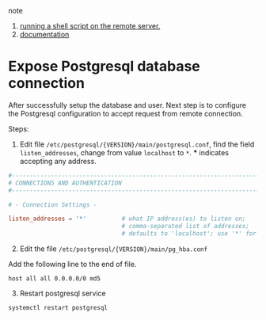 note

1. [running a shell script on the remote server.](https://stackoverflow.com/questions/21160776/how-to-execute-a-shell-script-on-a-remote-server-using-ansible)
2. [documentation](https://docs.ansible.com/ansible/latest/collections/ansible/builtin/script_module.html#examples)


# Expose Postgresql database connection

After successfully setup the database and user. Next step is to configure the Postgresql configuration to accept request from remote connection.

Steps:

1. Edit file `/etc/postgresql/{VERSION}/main/postgresql.conf`, find the field `listen_addresses`, change from value `localhost` to `*`. **\*** indicates accepting any address.

```conf
#------------------------------------------------------------------------------
# CONNECTIONS AND AUTHENTICATION
#------------------------------------------------------------------------------

# - Connection Settings -

listen_addresses = '*'          # what IP address(es) to listen on;
                                # comma-separated list of addresses;
                                # defaults to 'localhost'; use '*' for all
```

2. Edit the file `/etc/postgresql/{VERSION}/main/pg_hba.conf`

Add the following line to the end of file.

```
host all all 0.0.0.0/0 md5
```

3. Restart postgresql service

```sh
systemctl restart postgresql
```